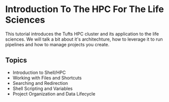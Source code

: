 # Introduction To The HPC For The Life Sciences

This tutorial introduces the Tufts HPC cluster and its application to the life sciences. We will talk a bit about it's architechture, how to leverage it to run pipelines and how to manage projects you create.

## Topics 

- Introduction to Shell/HPC
- Working with Files and Shortcuts
- Searching and Redirection
- Shell Scripting and Variables
- Project Organization and Data Lifecycle
